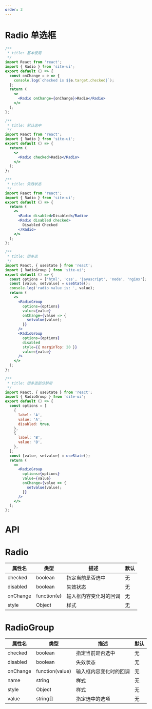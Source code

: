 ```yaml
---
order: 3
---
```


# Radio 单选框

```jsx
/**
 * title: 基本使用
 */
import React from 'react';
import { Radio } from 'site-ui';
export default () => {
  const onChange = e => {
    console.log(`checked is ${e.target.checked}`);
  };
  return (
    <>
      <Radio onChange={onChange}>Radio</Radio>
    </>
  );
};
```

```jsx
/**
 * title: 默认选中
 */
import React from 'react';
import { Radio } from 'site-ui';
export default () => {
  return (
    <>
      <Radio checked>Radio</Radio>
    </>
  );
};
```

```jsx
/**
 * title: 失效状态
 */
import React from 'react';
import { Radio } from 'site-ui';
export default () => {
  return (
    <>
      <Radio disabled>Disabled</Radio>
      <Radio disabled checked>
        Disabled Checked
      </Radio>
    </>
  );
};
```

```jsx
/**
 * title: 组多选
 */
import React, { useState } from 'react';
import { RadioGroup } from 'site-ui';
export default () => {
  const options = ['html', 'css', 'javascript', 'node', 'nginx'];
  const [value, setvalue] = useState();
  console.log('radio value is: ', value);
  return (
    <>
      <RadioGroup
        options={options}
        value={value}
        onChange={value => {
          setvalue(value);
        }}
      />
      <RadioGroup
        options={options}
        disabled
        style={{ marginTop: 20 }}
        value={value}
      />
    </>
  );
};
```

```jsx
/**
 * title: 组多选部分禁用
 */
import React, { useState } from 'react';
import { RadioGroup } from 'site-ui';
export default () => {
  const options = [
    {
      label: 'A',
      value: 'A',
      disabled: true,
    },
    {
      label: 'B',
      value: 'B',
    },
  ];
  const [value, setvalue] = useState();
  return (
    <>
      <RadioGroup
        options={options}
        value={value}
        onChange={value => {
          setvalue(value);
        }}
      />
    </>
  );
};
```

# API

# Radio

| **属性名** | **类型**    | **描述**               | **默认** |
| ---------- | ----------- | ---------------------- | -------- |
| checked    | boolean     | 指定当前是否选中       | 无       |
| disabled   | boolean     | 失效状态               | 无       |
| onChange   | function(e) | 输入框内容变化时的回调 | 无       |
| style      | Object      | 样式                   | 无       |

# RadioGroup

| **属性名** | **类型**        | **描述**               | **默认** |
| ---------- | --------------- | ---------------------- | -------- |
| checked    | boolean         | 指定当前是否选中       | 无       |
| disabled   | boolean         | 失效状态               | 无       |
| onChange   | function(value) | 输入框内容变化时的回调 | 无       |
| name       | string          | 样式                   | 无       |
| style      | Object          | 样式                   | 无       |
| value      | string[]        | 指定选中的选项         | 无       |
